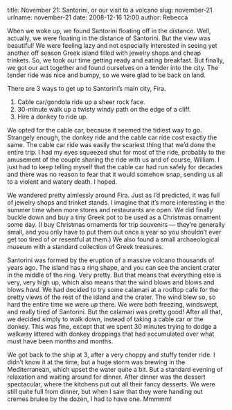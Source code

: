 title: November 21: Santorini, or our visit to a volcano
slug: november-21
urlname: november-21
date: 2008-12-16 12:00
author: Rebecca

When we woke up, we found Santorini floating off in the distance. Well,
actually, we were floating in the distance of Santorini. But the view was
beautiful! We were feeling lazy and not especially interested in seeing yet
another off season Greek island filled with jewelry shops and cheap trinkets.
So, we took our time getting ready and eating breakfast. But finally, we got our
act together and found ourselves on a tender into the city. The tender ride was
nice and bumpy, so we were glad to be back on land.

There are 3 ways to get up to Santorini&#x02bc;s main city, Fira.

1. Cable car/gondola ride up a sheer rock face.
2. 30-minute walk up a twisty windy path on the edge of a cliff.
3. Hire a donkey to ride up.

We opted for the cable car, because it seemed the tidiest way to go. Strangely
enough, the donkey ride and the cable car ride cost exactly the same. The cable
car ride was easily the scariest thing that we&#x02bc;d done the entire trip. I
had my eyes squeezed shut for most of the ride, probably to the amusement of the
couple sharing the ride with us and of course, William. I just had to keep
telling myself that the cable car had run safely for decades and there was no
reason to fear that it would somehow snap, sending us all to a violent and
watery death. I hoped.

We wandered pretty aimlessly around Fira. Just as I&#x02bc;d predicted, it was
full of jewelry shops and trinket stands. I imagine that it&#x02bc;s more
interesting in the summer time when more stores and restaurants are open. We did
finally buckle down and buy a tiny Greek pot to be used as a Christmas ornament
some day. (I buy Christmas ornaments for trip souvenirs &mdash; they&#x02bc;re
generally small, and you only have to put them out once a year so you
shouldn&#x02bc;t ever get too tired of or resentful at them.) We also found a
small archaeological museum with a standard collection of Greek treasures.

Santorini was formed by the eruption of a massive volcano thousands of years
ago. The island has a ring shape, and you can see the ancient crater in the
middle of the ring. Very pretty. But that means that everything else is very,
very high up, which also means that the wind blows and blows and blows *hard*.
We had decided to try some calamari at a rooftop cafe for the pretty views of
the rest of the island and the crater. The wind blew so, so hard the entire time
we were up there. We were both freezing, windswept, and really tired of
Santorini. But the calamari was pretty good! After all that, we decided simply
to walk down, instead of taking a cable car or the donkey. This was fine, except
that we spent 30 minutes trying to dodge a walkway littered with donkey
droppings that had accumulated over what must have been months and months.

We got back to the ship at 3, after a very choppy and stuffy tender ride. I
didn&#x02bc;t know it at the time, but a huge storm was brewing in the
Mediterranean, which upset the water quite a bit. But a standard evening of
relaxation and waiting around for dinner. After dinner was the dessert
spectacular, where the kitchens put out all their fancy desserts. We were still
quite full from dinner, but when I saw that they were handing out cremes brulee
by the dozen, I had to have one. Mmmmm!
